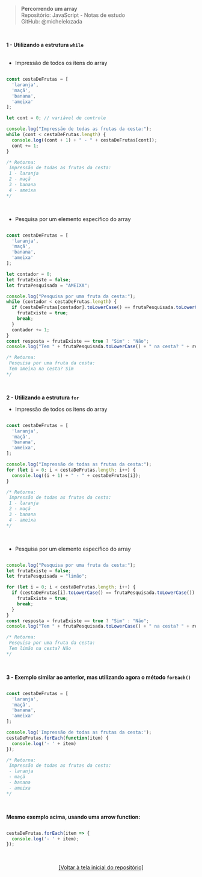 > **Percorrendo um array**    
> Repositório: JavaScript - Notas de estudo     
> GitHub: @michelelozada
&nbsp;
     
&nbsp;   

**1 - Utilizando a estrutura `while`**  
&nbsp;  

- Impressão de todos os itens do array
```js

const cestaDeFrutas = [
  'laranja',
  'maçã',
  'banana',
  'ameixa'
];

let cont = 0; // variável de controle

console.log("Impressão de todas as frutas da cesta:");
while (cont < cestaDeFrutas.length) {
  console.log((cont + 1) + " - " + cestaDeFrutas[cont]);
  cont += 1;
}

/* Retorna:
 Impressão de todas as frutas da cesta:
 1 - laranja
 2 - maçã
 3 - banana
 4 - ameixa
*/
```

&nbsp;   
 
- Pesquisa por um elemento específico do array
```js

const cestaDeFrutas = [
  'laranja',
  'maçã',
  'banana',
  'ameixa'
];

let contador = 0;
let frutaExiste = false;
let frutaPesquisada = "AMEIXA";

console.log("Pesquisa por uma fruta da cesta:");
while (contador < cestaDeFrutas.length) {
  if (cestaDeFrutas[contador].toLowerCase() == frutaPesquisada.toLowerCase()) {
    frutaExiste = true;
    break;
  }
  contador += 1;
}
const resposta = frutaExiste == true ? "Sim" : "Não";
console.log("Tem " + frutaPesquisada.toLowerCase() + " na cesta? " + resposta);

/* Retorna: 
 Pesquisa por uma fruta da cesta:
 Tem ameixa na cesta? Sim
*/
```

&nbsp;

**2 - Utilizando a estrutura `for`**  
- Impressão de todos os itens do array
```js

const cestaDeFrutas = [
  'laranja',
  'maçã',
  'banana',
  'ameixa',
];

console.log("Impressão de todas as frutas da cesta:");
for (let i = 0; i < cestaDeFrutas.length; i++) {
  console.log((i + 1) + " - " + cestaDeFrutas[i]);
}

/* Retorna:
 Impressão de todas as frutas da cesta:
 1 - laranja
 2 - maçã
 3 - banana
 4 - ameixa
*/ 
```

&nbsp;

- Pesquisa por um elemento específico do array
```js

console.log("Pesquisa por uma fruta da cesta:");
let frutaExiste = false;
let frutaPesquisada = "limão";

for (let i = 0; i < cestaDeFrutas.length; i++) {
  if (cestaDeFrutas[i].toLowerCase() == frutaPesquisada.toLowerCase()) {
    frutaExiste = true;
    break;
  }
}
const resposta = frutaExiste == true ? "Sim" : "Não";
console.log("Tem " + frutaPesquisada.toLowerCase() + " na cesta? " + resposta);

/* Retorna: 
 Pesquisa por uma fruta da cesta:
 Tem limão na cesta? Não
*/
```

&nbsp;

**3 - Exemplo similar ao anterior, mas utilizando agora o método `forEach()`**  
```js

const cestaDeFrutas = [
  'laranja',
  'maçã',
  'banana',
  'ameixa'
];

console.log('Impressão de todas as frutas da cesta:');
cestaDeFrutas.forEach(function(item) {
  console.log('- ' + item)
});

/* Retorna:
 Impressão de todas as frutas da cesta:
 - laranja
 - maçã
 - banana
 - ameixa
*/
```

&nbsp;

**Mesmo exemplo acima, usando uma arrow function:**  
```js

cestaDeFrutas.forEach(item => {
  console.log('- ' + item);
});
```

&nbsp;

<div align="center">
<a href="https://github.com/michelelozada/JavaScript-Study-Notes">[Voltar à tela inicial do repositório]</a>
</div>
     

